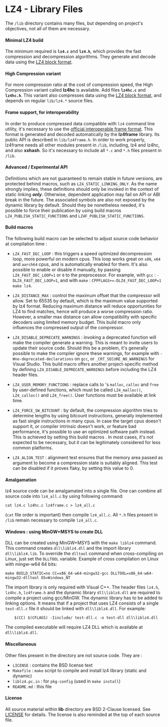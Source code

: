 LZ4 - Library Files
================================

The `/lib` directory contains many files, but depending on project's objectives, not all of them are necessary.

#### Minimal LZ4 build

The minimum required is **`lz4.c`** and **`lz4.h`**, which provides the fast compression and decompression algorithms.
They generate and decode data using the [LZ4 block format].

#### High Compression variant

For more compression ratio at the cost of compression speed, the High Compression variant called **lz4hc** is available.
Add files **`lz4hc.c`** and **`lz4hc.h`**. This variant also compresses data using the [LZ4 block format], and depends
on regular `lib/lz4.*` source files.

#### Frame support, for interoperability

In order to produce compressed data compatible with `lz4` command line utility, it's necessary to use
the [official interoperable frame format]. This format is generated and decoded automatically by the **lz4frame**
library. Its public API is described in `lib/lz4frame.h`. In order to work properly, lz4frame needs all other modules
present in `/lib`, including, lz4 and lz4hc, and also **xxhash**. So it's necessary to include all `*.c` and `*.h` files
present in `/lib`.

#### Advanced / Experimental API

Definitions which are not guaranteed to remain stable in future versions, are protected behind macros, such
as `LZ4_STATIC_LINKING_ONLY`. As the name strongly implies, these definitions should only be invoked in the context of
static linking ***only***. Otherwise, dependent application may fail on API or ABI break in the future. The associated
symbols are also not exposed by the dynamic library by default. Should they be nonetheless needed, it's possible to
force their publication by using build macros `LZ4_PUBLISH_STATIC_FUNCTIONS`
and `LZ4F_PUBLISH_STATIC_FUNCTIONS`.

#### Build macros

The following build macro can be selected to adjust source code behavior at compilation time :

- `LZ4_FAST_DEC_LOOP` : this triggers a speed optimized decompression loop, more powerful on modern cpus. This loop
  works great on `x86`, `x64` and `aarch64` cpus, and is automatically enabled for them. It's also possible to enable or
  disable it manually, by passing `LZ4_FAST_DEC_LOOP=1` or `0` to the preprocessor. For example,
  with `gcc` : `-DLZ4_FAST_DEC_LOOP=1`, and with `make` : `CPPFLAGS+=-DLZ4_FAST_DEC_LOOP=1 make lz4`.

- `LZ4_DISTANCE_MAX` : control the maximum offset that the compressor will allow. Set to 65535 by default, which is the
  maximum value supported by lz4 format. Reducing maximum distance will reduce opportunities for LZ4 to find matches,
  hence will produce a worse compression ratio. However, a smaller max distance can allow compatibility with specific
  decoders using limited memory budget. This build macro only influences the compressed output of the compressor.

- `LZ4_DISABLE_DEPRECATE_WARNINGS` : invoking a deprecated function will make the compiler generate a warning. This is
  meant to invite users to update their source code. Should this be a problem, it's generally possible to make the
  compiler ignore these warnings, for example with `-Wno-deprecated-declarations` on `gcc`, or `_CRT_SECURE_NO_WARNINGS`
  for Visual Studio. This build macro offers another project-specific method by
  defining `LZ4_DISABLE_DEPRECATE_WARNINGS` before including the LZ4 header files.

- `LZ4_USER_MEMORY_FUNCTIONS` : replace calls to <stdlib>'s `malloc`, `calloc` and `free`
  by user-defined functions, which must be called `LZ4_malloc()`, `LZ4_calloc()` and `LZ4_free()`. User functions must
  be available at link time.

- `LZ4_FORCE_SW_BITCOUNT` : by default, the compression algorithm tries to determine lengths by using bitcount
  instructions, generally implemented as fast single instructions in many cpus. In case the target cpus doesn't support
  it, or compiler intrinsic doesn't work, or feature bad performance, it's possible to use an optimized software path
  instead. This is achieved by setting this build macros . In most cases, it's not expected to be necessary, but it can
  be legitimately considered for less common platforms.

- `LZ4_ALIGN_TEST` : alignment test ensures that the memory area passed as argument to become a compression state is
  suitably aligned. This test can be disabled if it proves flaky, by setting this value to 0.

#### Amalgamation

lz4 source code can be amalgamated into a single file. One can combine all source code into `lz4_all.c` by using
following command:

```
cat lz4.c lz4hc.c lz4frame.c > lz4_all.c
```

(`cat` file order is important) then compile `lz4_all.c`. All `*.h` files present in `/lib` remain necessary to
compile `lz4_all.c`.

#### Windows : using MinGW+MSYS to create DLL

DLL can be created using MinGW+MSYS with the `make liblz4` command. This command creates `dll\liblz4.dll` and the import
library `dll\liblz4.lib`. To override the `dlltool` command when cross-compiling on Linux, just set the `DLLTOOL`
variable. Example of cross compilation on Linux with mingw-w64 64 bits:

```
make BUILD_STATIC=no CC=x86_64-w64-mingw32-gcc DLLTOOL=x86_64-w64-mingw32-dlltool OS=Windows_NT
```

The import library is only required with Visual C++. The header files `lz4.h`, `lz4hc.h`, `lz4frame.h` and the dynamic
library
`dll\liblz4.dll` are required to compile a project using gcc/MinGW. The dynamic library has to be added to linking
options. It means that if a project that uses LZ4 consists of a single `test-dll.c`
file it should be linked with `dll\liblz4.dll`. For example:

```
    $(CC) $(CFLAGS) -Iinclude/ test-dll.c -o test-dll dll\liblz4.dll
```

The compiled executable will require LZ4 DLL which is available at `dll\liblz4.dll`.

#### Miscellaneous

Other files present in the directory are not source code. They are :

- `LICENSE` : contains the BSD license text
- `Makefile` : `make` script to compile and install lz4 library (static and dynamic)
- `liblz4.pc.in` : for `pkg-config` (used in `make install`)
- `README.md` : this file

[official interoperable frame format]: ../doc/lz4_Frame_format.md

[LZ4 block format]: ../doc/lz4_Block_format.md

#### License

All source material within __lib__ directory are BSD 2-Clause licensed. See [LICENSE](LICENSE) for details. The license
is also reminded at the top of each source file.
